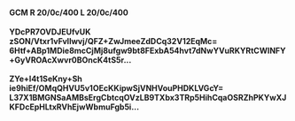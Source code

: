 #### GCM R 20/0c/400 L 20/0c/400
**YDcPR7OVDJEUfvUK**<br/>**zSON/Vtxr1vFvllwvj/QFZ+ZwJmeeZdDCq32V12EqMc=**<br/>**6Htf+ABp1MDie8mcCjMj8ufgw9bt8FExbA54hvt7dNwYVuRKYRtCWINFY+GyVROAcXwvr0BOncK4tS5r...**<br/><br/>
**ZYe+l4t1SeKny+Sh**<br/>**ie9hiEf/OMqQHVU5v1OEcKKipwSjVNHVouPHDKLVGcY=**<br/>**L37X1BMGNSaAMBsErgCbtcqOVzLB9TXbx3TRp5HihCqaOSRZhPKYwXJKFDcEpHLtxRVhEjwWbmuFgb5i...**